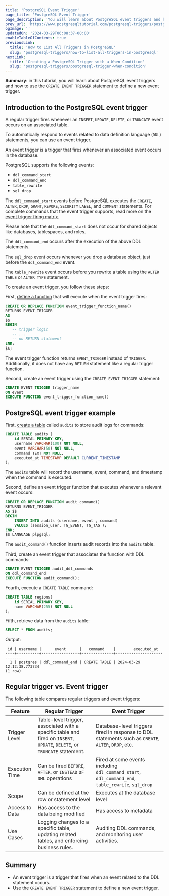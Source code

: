 ```yaml
---
title: 'PostgreSQL Event Trigger'
page_title: 'PostgreSQL Event Trigger'
page_description: 'You will learn about PostgreSQL event triggers and how to use the CREATE EVENT TRIGGER statement to define a new event trigger.'
prev_url: 'https://www.postgresqltutorial.com/postgresql-triggers/postgresql-event-trigger/'
ogImage: ''
updatedOn: '2024-03-29T06:08:37+00:00'
enableTableOfContents: true
previousLink:
  title: 'How to List All Triggers in PostgreSQL'
  slug: 'postgresql-triggers/how-to-list-all-triggers-in-postgresql'
nextLink:
  title: 'Creating a PostgreSQL Trigger with a When Condition'
  slug: 'postgresql-triggers/postgresql-trigger-when-condition'
---
```



**Summary**: in this tutorial, you will learn about PostgreSQL event triggers and how to use the `CREATE EVENT TRIGGER` statement to define a new event trigger.

## Introduction to the PostgreSQL event trigger

A regular trigger fires whenever an `INSERT`, `UPDATE`, `DELETE`, or `TRUNCATE` event occurs on an associated table.

To automatically respond to events related to data definition language (`DDL`) statements, you can use an event trigger.

An event trigger is a trigger that fires whenever an associated event occurs in the database.

PostgreSQL supports the following events:

- `ddl_command_start`
- `ddl_command_end`
- `table_rewrite`
- `sql_drop`

The `ddl_command_start` events before PostgreSQL executes the `CREATE`, `ALTER`, `DROP`, `GRANT`, `REVOKE`, `SECURITY` `LABEL`, and `COMMENT` statements. For complete commands that the event trigger supports, read more on the [event trigger firing matrix](https://www.postgresql.org/docs/current/event-trigger-matrix.html).

Please note that the `ddl_command_start` does not occur for shared objects like databases, tablespaces, and roles.

The `ddl_command_end` occurs after the execution of the above DDL statements.

The `sql_drop` event occurs whenever you drop a database object, just before the `ddl_command_end` event.

The `table_rewrite` event occurs before you rewrite a table using the `ALTER TABLE` or `ALTER TYPE` statement.

To create an event trigger, you follow these steps:

First, [define a function](../postgresql-plpgsql/postgresql-create-function) that will execute when the event trigger fires:

```sql
CREATE OR REPLACE FUNCTION event_trigger_function_name()
RETURNS EVENT_TRIGGER
AS
$$
BEGIN
   -- trigger logic
   -- ...
   -- no RETURN statement
END;
$$;
```

The event trigger function returns `EVENT_TRIGGER` instead of `TRIGGER`. Additionally, it does not have any `RETURN` statement like a regular trigger function.

Second, create an event trigger using the `CREATE EVENT TRIGGER` statement:

```sql
CREATE EVENT TRIGGER trigger_name
ON event
EXECUTE FUNCTION event_trigger_function_name()
```

## PostgreSQL event trigger example

First, [create a table](../postgresql-tutorial/postgresql-create-table) called `audits` to store audit logs for commands:

```sql
CREATE TABLE audits (
    id SERIAL PRIMARY KEY,
    username VARCHAR(100) NOT NULL,
    event VARCHAR(50) NOT NULL,
    command TEXT NOT NULL,
    executed_at TIMESTAMP DEFAULT CURRENT_TIMESTAMP
);
```

The `audits` table will record the username, event, command, and timestamp when the command is executed.

Second, define an event trigger function that executes whenever a relevant event occurs:

```sql
CREATE OR REPLACE FUNCTION audit_command()
RETURNS EVENT_TRIGGER
AS $$
BEGIN
    INSERT INTO audits (username, event , command)
    VALUES (session_user, TG_EVENT, TG_TAG );
END;
$$ LANGUAGE plpgsql;
```

The `audit_command()` function inserts audit records into the `audits` table.

Third, create an event trigger that associates the function with DDL commands:

```sql
CREATE EVENT TRIGGER audit_ddl_commands
ON ddl_command_end
EXECUTE FUNCTION audit_command();
```

Fourth, execute a `CREATE TABLE` command:

```sql
CREATE TABLE regions(
    id SERIAL PRIMARY KEY,
    name VARCHAR(255) NOT NULL
);
```

Fifth, retrieve data from the `audits` table:

```sql
SELECT * FROM audits;
```

Output:

```text
 id | username |      event      |   command    |        executed_at
----+----------+-----------------+--------------+----------------------------
  1 | postgres | ddl_command_end | CREATE TABLE | 2024-03-29 12:12:38.773734
(1 row)
```

## Regular trigger vs. Event trigger

The following table compares regular triggers and event triggers:

| Feature        | Regular Trigger                                                                                                            | Event Trigger                                                                                        |
| -------------- | -------------------------------------------------------------------------------------------------------------------------- | ---------------------------------------------------------------------------------------------------- |
| Trigger Level  | Table\-level trigger, associated with a specific table and fired on `INSERT`, `UPDATE`, `DELETE`, or `TRUNCATE` statement. | Database\-level triggers fired in response to DDL statements such as `CREATE`, `ALTER`, `DROP`, etc. |
| Execution Time | Can be fired `BEFORE`, `AFTER`, or `INSTEAD` `OF` `DML` operations                                                         | Fired at some events including `ddl_command_start`, `ddl_command_end`, `table_rewrite`, `sql_drop`   |
| Scope          | Can be defined at the row or statement level                                                                               | Executes at the database level                                                                       |
| Access to Data | Has access to the data being modified                                                                                      | Has access to metadata                                                                               |
| Use Cases      | Logging changes to a specific table, updating related tables, and enforcing business rules.                                | Auditing DDL commands, and monitoring user activities.                                               |

## Summary

- An event trigger is a trigger that fires when an event related to the DDL statement occurs.
- Use the `CREATE EVENT TRIGGER` statement to define a new event trigger.
